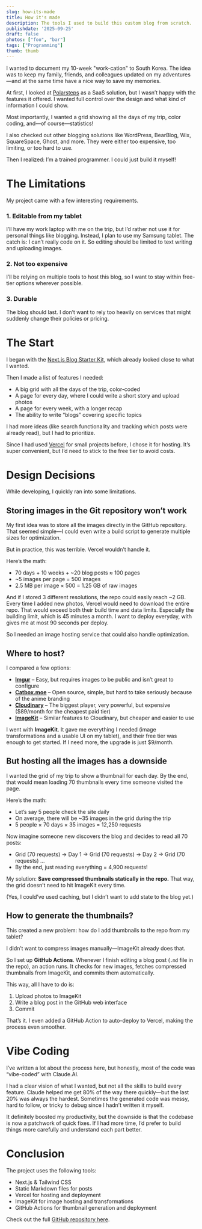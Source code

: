 ```yaml
---
slug: how-its-made
title: How it's made
description: The tools I used to build this custom blog from scratch. 
publishdate: '2025-09-25'
draft: false
photos: ["foo", "bar"]
tags: ["Programming"]
thumb: thumb
---
```


I wanted to document my 10-week "work-cation" to South Korea. The idea was to keep my family, friends, and colleagues updated on my adventures—and at the same time have a nice way to save my memories.    

At first, I looked at [Polarsteps](https://www.polarsteps.com/) as a SaaS solution, but I wasn’t happy with the features it offered. I wanted full control over the design and what kind of information I could show.  

Most importantly, I wanted a grid showing all the days of my trip, color coding, and—of course—statistics!  

I also checked out other blogging solutions like WordPress, BearBlog, Wix, SquareSpace, Ghost, and more. They were either too expensive, too limiting, or too hard to use.  

Then I realized: I’m a trained programmer. I could just build it myself!  

# The Limitations
My project came with a few interesting requirements.  

### 1. Editable from my tablet
I’ll have my work laptop with me on the trip, but I’d rather not use it for personal things like blogging. Instead, I plan to use my Samsung tablet. The catch is: I can’t really code on it. So editing should be limited to text writing and uploading images.  

### 2. Not too expensive
I’ll be relying on multiple tools to host this blog, so I want to stay within free-tier options wherever possible.  

### 3. Durable
The blog should last. I don’t want to rely too heavily on services that might suddenly change their policies or pricing.  

# The Start
I began with the [Next.js Blog Starter Kit](https://vercel.com/templates/next.js/blog-starter-kit), which already looked close to what I wanted.  

Then I made a list of features I needed:  
* A big grid with all the days of the trip, color-coded  
* A page for every day, where I could write a short story and upload photos  
* A page for every week, with a longer recap  
* The ability to write “blogs” covering specific topics  

I had more ideas (like search functionality and tracking which posts were already read), but I had to prioritize.  

Since I had used [Vercel](https://vercel.com/) for small projects before, I chose it for hosting. It’s super convenient, but I’d need to stick to the free tier to avoid costs.  

# Design Decisions
While developing, I quickly ran into some limitations.  

## Storing images in the Git repository won’t work
My first idea was to store all the images directly in the GitHub repository. That seemed simple—I could even write a build script to generate multiple sizes for optimization.  

But in practice, this was terrible. Vercel wouldn’t handle it.  

Here’s the math:  
* 70 days + 10 weeks + ~20 blog posts ≈ 100 pages  
* ~5 images per page = 500 images  
* 2.5 MB per image × 500 = 1.25 GB of raw images  

And if I stored 3 different resolutions, the repo could easily reach ~2 GB. Every time I added new photos, Vercel would need to download the entire repo. That would exceed both their build time and data limits. Especially the building limit, which is 45 minutes a month. I want to deploy everyday, with gives me at most 90 seconds per deploy.   

So I needed an image hosting service that could also handle optimization.  

## Where to host?
I compared a few options:  
* **[Imgur](https://imgur.com/)** – Easy, but requires images to be public and isn’t great to configure  
* **[Catbox.moe](https://catbox.moe/)** – Open source, simple, but hard to take seriously because of the anime branding  
* **[Cloudinary](https://cloudinary.com/)** – The biggest player, very powerful, but expensive ($89/month for the cheapest paid tier)  
* **[ImageKit](https://imagekit.io/)** – Similar features to Cloudinary, but cheaper and easier to use  

I went with **ImageKit**. It gave me everything I needed (image transformations and a usable UI on my tablet), and their free tier was enough to get started. If I need more, the upgrade is just $9/month.  

## But hosting all the images has a downside
I wanted the grid of my trip to show a thumbnail for each day. By the end, that would mean loading 70 thumbnails every time someone visited the page.  

Here’s the math:  
* Let’s say 5 people check the site daily  
* On average, there will be ~35 images in the grid during the trip  
* 5 people × 70 days × 35 images = 12,250 requests  

Now imagine someone new discovers the blog and decides to read all 70 posts:  
* Grid (70 requests) → Day 1 → Grid (70 requests) → Day 2 → Grid (70 requests) …  
* By the end, just reading everything = 4,900 requests!  

My solution: **Save compressed thumbnails statically in the repo.** That way, the grid doesn’t need to hit ImageKit every time.  

(Yes, I could’ve used caching, but I didn’t want to add state to the blog yet.)  

## How to generate the thumbnails?
This created a new problem: how do I add thumbnails to the repo from my tablet?  

I didn’t want to compress images manually—ImageKit already does that.  

So I set up **GitHub Actions**. Whenever I finish editing a blog post (`.md` file in the repo), an action runs. It checks for new images, fetches compressed thumbnails from ImageKit, and commits them automatically.  

This way, all I have to do is:  
1. Upload photos to ImageKit  
2. Write a blog post in the GitHub web interface  
3. Commit  

That’s it. I even added a GitHub Action to auto-deploy to Vercel, making the process even smoother.  

# Vibe Coding
I’ve written a lot about the process here, but honestly, most of the code was “vibe-coded” with Claude.AI.  

I had a clear vision of what I wanted, but not all the skills to build every feature. Claude helped me get 80% of the way there quickly—but the last 20% was always the hardest. Sometimes the generated code was messy, hard to follow, or tricky to debug since I hadn’t written it myself.  

It definitely boosted my productivity, but the downside is that the codebase is now a patchwork of quick fixes. If I had more time, I’d prefer to build things more carefully and understand each part better.  

# Conclusion
The project uses the following tools:  
* Next.js & Tailwind CSS  
* Static Markdown files for posts  
* Vercel for hosting and deployment  
* ImageKit for image hosting and transformations  
* GitHub Actions for thumbnail generation and deployment  

Check out the full [GitHub repository here](https://github.com/michieljmmaas/korea-blog).  
